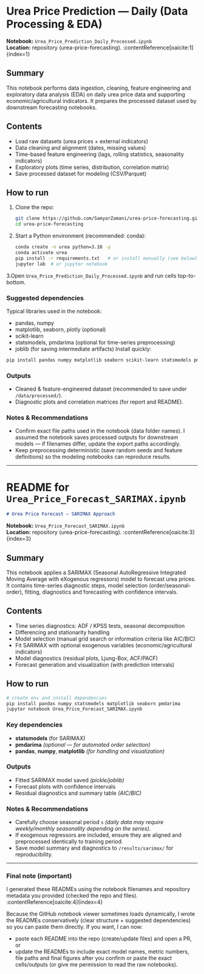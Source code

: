 # Urea Price Prediction — Daily (Data Processing & EDA)

**Notebook:** `Urea_Price_Prediction_Daily_Processed.ipynb`  
**Location:** repository (urea-price-forecasting). :contentReference[oaicite:1]{index=1}

## Summary
This notebook performs data ingestion, cleaning, feature engineering and exploratory data analysis (EDA) on daily urea price data and supporting economic/agricultural indicators. It prepares the processed dataset used by downstream forecasting notebooks.

## Contents
- Load raw datasets (urea prices + external indicators)
- Data cleaning and alignment (dates, missing values)
- Time-based feature engineering (lags, rolling statistics, seasonality indicators)
- Exploratory plots (time series, distribution, correlation matrix)
- Save processed dataset for modeling (CSV/Parquet)

## How to run
1. Clone the repo:
   ```bash
   git clone https://github.com/SamyarZamani/urea-price-forecasting.git
   cd urea-price-forecasting
   ```
2. Start a Python environment (recommended: conda):
   ```bash
   conda create -n urea python=3.10 -y
   conda activate urea
   pip install -r requirements.txt   # or install manually (see below)
   jupyter lab  # or jupyter notebook

   ```
 3.Open `Urea_Price_Prediction_Daily_Processed.ipynb` and run cells top-to-bottom.

### Suggested dependencies

Typical libraries used in the notebook:
- pandas, numpy
- matplotlib, seaborn, plotly (optional)
- scikit-learn
- statsmodels, pmdarima (optional for time-series preprocessing)
- joblib (for saving intermediate artifacts)
Install quickly:
```bash
pip install pandas numpy matplotlib seaborn scikit-learn statsmodels pmdarima joblib
```
### Outputs

- Cleaned & feature-engineered dataset (recommended to save under `/data/processed/`).
- Diagnostic plots and correlation matrices (for report and README).

### Notes & Recommendations

- Confirm exact file paths used in the notebook (data folder names). I assumed the notebook saves processed outputs for downstream models — if filenames differ, update the export paths accordingly.
- Keep preprocessing deterministic (save random seeds and feature definitions) so the modeling notebooks can reproduce results.

---

# README for `Urea_Price_Forecast_SARIMAX.ipynb`

```markdown
# Urea Price Forecast — SARIMAX Approach
```
**Notebook:** `Urea_Price_Forecast_SARIMAX.ipynb`  
**Location:** repository (urea-price-forecasting). :contentReference[oaicite:3]{index=3}

## Summary
This notebook applies a SARIMAX (Seasonal AutoRegressive Integrated Moving Average with eXogenous regressors) model to forecast urea prices. It contains time-series diagnostic steps, model selection (order/seasonal-order), fitting, diagnostics and forecasting with confidence intervals.

## Contents
- Time series diagnostics: ADF / KPSS tests, seasonal decomposition
- Differencing and stationarity handling
- Model selection (manual grid search or information criteria like AIC/BIC)
- Fit SARIMAX with optional exogenous variables (economic/agricultural indicators)
- Model diagnostics (residual plots, Ljung-Box, ACF/PACF)
- Forecast generation and visualization (with prediction intervals)

## How to run
```bash
# create env and install dependencies
pip install pandas numpy statsmodels matplotlib seaborn pmdarima
jupyter notebook Urea_Price_Forecast_SARIMAX.ipynb
```
### Key dependencies

- **statsmodels** (for SARIMAX)
- **pmdarima** *(optional — for automated order selection)*
- **pandas**, **numpy**, **matplotlib** *(for handling and visualization)*

### Outputs

- Fitted SARIMAX model saved *(pickle/joblib)*
- Forecast plots with confidence intervals
- Residual diagnostics and summary table *(AIC/BIC)*

### Notes & Recommendations

- Carefully choose seasonal period `s` *(daily data may require weekly/monthly seasonality depending on the series)*.
- If exogenous regressors are included, ensure they are aligned and preprocessed identically to training period.
- Save model summary and diagnostics to `/results/sarimax/` for reproducibility.

---

### Final note (important)
I generated these READMEs using the notebook filenames and repository metadata you provided (checked the repo and files). :contentReference[oaicite:4]{index=4}

Because the GitHub notebook viewer sometimes loads dynamically, I wrote the READMEs conservatively (clear structure + suggested dependencies) so you can paste them directly. If you want, I can now:

- paste each README into the repo (create/update files) and open a PR, or
- update the READMEs to include exact model names, metric numbers, file paths and final figures after you confirm or paste the exact cells/outputs (or give me permission to read the raw notebooks).



   
